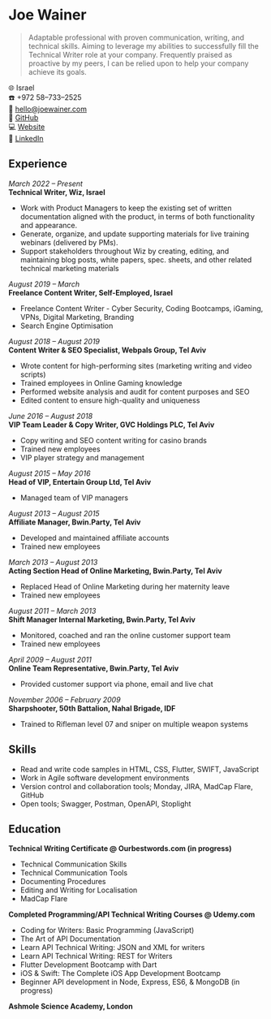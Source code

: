 # Joe Wainer

>Adaptable professional with proven communication, writing, and technical skills. Aiming to leverage my abilities to successfully fill the Technical Writer role at your company. Frequently praised as proactive by my peers, I can be relied upon to help your company achieve its goals.

:globe_with_meridians: Israel   
:phone: +972 58–733–2525    
:email: hello@joewainer.com   
:file_folder: [GitHub](https://joewainer.github.io)   
:computer: [Website](https://joewainer.com)  
:briefcase: [LinkedIn](https://linkedin.com/in/joe-wainer)   

## Experience
_March 2022 – Present_  
**Technical Writer, Wiz, Israel**
* Work with Product Managers to keep the existing set of written documentation aligned with the product, in terms of both functionality and appearance.
* Generate, organize, and update supporting materials for live training webinars (delivered by PMs).
* Support stakeholders throughout Wiz by creating, editing, and maintaining blog posts, white papers, spec. sheets, and other related technical marketing materials

_August 2019 – March_  
**Freelance Content Writer, Self-Employed, Israel**
* Freelance Content Writer - Cyber Security, Coding Bootcamps, iGaming, VPNs, Digital Marketing, Branding
* Search Engine Optimisation

_August 2018 – August 2019_  
**Content Writer & SEO Specialist, Webpals Group, Tel Aviv**
* Wrote content for high-performing sites (marketing writing and video scripts)
* Trained employees in Online Gaming knowledge 
* Performed website analysis and audit for content purposes and SEO
* Edited content to ensure high-quality and uniqueness

_June 2016 – August 2018_  
**VIP Team Leader & Copy Writer, GVC Holdings PLC, Tel Aviv**
* Copy writing and SEO content writing for casino brands
* Trained new employees
* VIP player strategy and management

_August 2015 – May 2016_  
**Head of VIP, Entertain Group Ltd, Tel Aviv**
* Managed team of VIP managers

_August 2013 – August 2015_  
**Affiliate Manager, Bwin.Party, Tel Aviv**
* Developed and maintained affiliate accounts 
* Trained new employees

_March 2013 – August 2013_  
**Acting Section Head of Online Marketing, Bwin.Party, Tel Aviv**
* Replaced Head of Online Marketing during her maternity leave 
* Trained new employees

_August 2011 – March 2013_  
**Shift Manager Internal Marketing, Bwin.Party, Tel Aviv**
* Monitored, coached and ran the online customer support team
* Trained new employees

_April 2009 – August 2011_  
**Online Team Representative, Bwin.Party, Tel Aviv** 
* Provided customer support via phone, email and live chat

_November 2006 – February 2009_  
**Sharpshooter, 50th Battalion, Nahal Brigade, IDF**
* Trained to Rifleman level 07 and sniper on multiple weapon systems

## Skills
 
 - Read and write code samples in HTML, CSS, Flutter, SWIFT, JavaScript
 - Work in Agile software development environments 
 - Version control and collaboration tools; Monday, JIRA, MadCap Flare, GitHub
 - Open tools; Swagger, Postman, OpenAPI, Stoplight

## Education

**Technical Writing Certificate @ Ourbestwords.com (in progress)**

- Technical Communication Skills
- Technical Communication Tools
- Documenting Procedures
- Editing and Writing for Localisation 
- MadCap Flare

**Completed Programming/API Technical Writing Courses @ Udemy.com**

- Coding for Writers: Basic Programming (JavaScript)
- The Art of API Documentation
- Learn API Technical Writing: JSON and XML for writers
- Learn API Technical Writing: REST for Writers
- Flutter Development Bootcamp with Dart
- iOS & Swift: The Complete iOS App Development Bootcamp
- Beginner API development in Node, Express, ES6, & MongoDB (in progress)

**Ashmole Science Academy, London**
